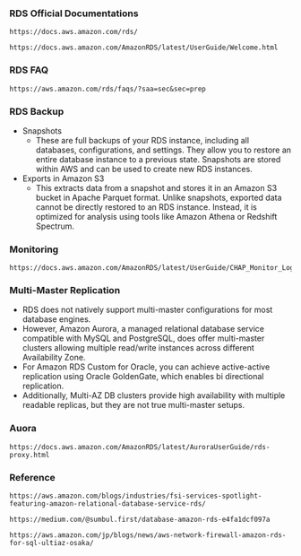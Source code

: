 ### RDS Official Documentations
```
https://docs.aws.amazon.com/rds/
```
```
https://docs.aws.amazon.com/AmazonRDS/latest/UserGuide/Welcome.html
```
### RDS FAQ
```
https://aws.amazon.com/rds/faqs/?saa=sec&sec=prep
```

### RDS Backup
- Snapshots
   - These are full backups of your RDS instance, including all databases, configurations, and settings. They allow you to 
     restore an entire database instance to a previous state. Snapshots are stored within AWS and can be used to create new RDS 
     instances.
- Exports in Amazon S3
   - This extracts data from a snapshot and stores it in an Amazon S3 bucket in Apache Parquet format. Unlike snapshots,
     exported data cannot be directly restored to an RDS instance. Instead, it is optimized for analysis using tools like
     Amazon Athena or Redshift Spectrum.

### Monitoring 
```
https://docs.aws.amazon.com/AmazonRDS/latest/UserGuide/CHAP_Monitor_Logs_Events.html
```

### Multi-Master Replication
- RDS does not natively support multi-master configurations for most database engines.
- However, Amazon Aurora, a managed relational database service compatible with MySQL and PostgreSQL,
  does offer multi-master clusters allowing multiple read/write instances across different Availability Zone.
- For Amazon RDS Custom for Oracle, you can achieve active-active replication using Oracle GoldenGate, which
  enables bi directional replication.
- Additionally, Multi-AZ DB clusters provide high availability with multiple readable replicas, but
  they are not true multi-master setups.

### Auora
```
https://docs.aws.amazon.com/AmazonRDS/latest/AuroraUserGuide/rds-proxy.html
```

### Reference
```
https://aws.amazon.com/blogs/industries/fsi-services-spotlight-featuring-amazon-relational-database-service-rds/
```
```
https://medium.com/@sumbul.first/database-amazon-rds-e4fa1dcf097a
```
```
https://aws.amazon.com/jp/blogs/news/aws-network-firewall-amazon-rds-for-sql-ultiaz-osaka/
```